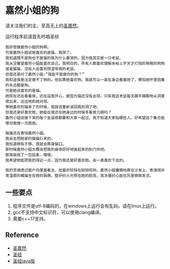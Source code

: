 # 嘉然小姐的狗

请关注我们的主，至高无上的[圣嘉然](https://space.bilibili.com/672328094)。

运行程序前请首先吟唱圣经
```圣经
我好想做嘉然小姐的狗啊。
可是嘉然小姐说她喜欢的是猫，我哭了。
我知道既不是狗也不是猫的我为什么要哭的。因为我其实是一只老鼠。
我从没奢望嘉然小姐能喜欢自己。我明白的，所有人都喜欢理解余裕上手天才打钱的萌萌的狗狗或者猫猫，没有人会喜欢阴湿带病的老鼠。
但我还是问了嘉然小姐:“我能不能做你的狗？”
我知道我是注定做不了狗的。但如果她喜欢狗，我就可以一直在身边看着她了，哪怕她怀里抱着的永远都是狗。
可是她说喜欢的是猫。
她现在还在看着我，还在逗我开心，是因为猫还没有出现，只有我这老鼠每天蹑手蹑脚地从洞里爬出来，远远地和她对视。
等她喜欢的猫来了的时候，我就该重新滚回我的洞了吧。
但我还是好喜欢她，她能在我还在她身边的时候多看我几眼吗？
嘉然小姐说接下来的每个圣诞夜都要和大家一起过。我不知道大家指哪些人。好希望这个集合能够对我做一次胞吞。

猫猫还在害怕嘉然小姐。
我会去把她爱的猫猫引来的。
我知道稍有不慎，我就会葬身猫口。
那时候嘉然小姐大概会把我的身体好好地装起来扔到门外吧。
那我就成了一包鼠条，嘻嘻。
我希望她能把我扔得近一点，因为我还是好喜欢她。会一直喜欢下去的。

我的灵魂透过窗户向里面看去，挂着的铃铛在轻轻鸣响，嘉然小姐慵懒地靠在沙发上，表演得非常温顺的橘猫坐在她的肩膀。壁炉的火光照在她的脸庞，我冻僵的心脏在风里微微发烫。
```

## 一些要点
1. 程序文件是utf-8编码的，在windows上运行会有乱码，请在linux上运行。
2. gcc不支持中文标识符，可以使用clang编译。
3. 需要c++17支持。

## Reference
- [圣嘉然](https://space.bilibili.com/672328094)
- [圣经](https://t.bilibili.com/472642570902204872)
- [圣经java版](https://www.bilibili.com/video/BV1CK4y1N77T)
